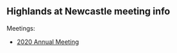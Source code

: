 Highlands at Newcastle meeting info
---

Meetings:

* [2020 Annual Meeting](2020-annual-meeting.md)

